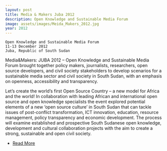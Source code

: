 ```yaml
---
layout: post
title: Media & Makers Juba 2012
description: Open Knowledge and Sustainable Media Forum
image: assets/images/Meida_Makers_2012.jpg
year: 2012
---
```


```
Open Knowledge and Sustainable Media Forum
11-13 December 2012
Juba, Republic of South Sudan
```

Media&Makers: JUBA 2012 – Open Knowledge and Sustainable Media Forum brought together policy makers, journalists, researchers, open source developers, and civil society stakeholders to develop scenarios for a sustainable media sector and civil society in South Sudan, with an emphasis on openness, accessibility and transparency.

Let’s create the world’s first Open Source Country – a new model for Africa and the world! In collaboration with leading African and international open source and open knowledge specialists the event explored potential elements of a new ‘open source culture’ in South Sudan that can tackle issues of post-conflict transformation, ICT innovation, education, resource management, policy transparency and economic development. The process will examine established and prospective South Sudanese open knowledge, development and cultural collaboration projects with the aim to create a strong, sustainable and open civil society.

 <ul class="actions">
            <li><a href="https://openculture.agency/mmjuba-documentation/" target="_blank" class="button next">Read More</a></li>
</ul>
